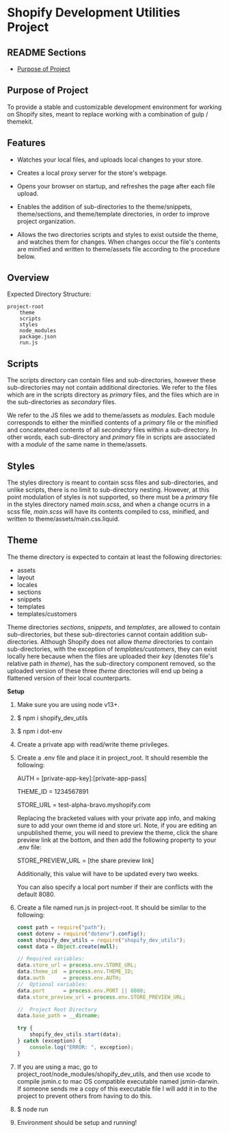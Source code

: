 # Shopify Development Utilities Project


## README Sections
+ [Purpose of Project][1]

[1]: #Features
[2]: #Overview

## Purpose of Project

To provide a stable and customizable development environment for working on Shopify
sites, meant to replace working with a combination of gulp / themekit.


## Features

- Watches your local files, and uploads local changes to your store.

- Creates a local proxy server for the store's webpage.

- Opens your browser on startup, and refreshes the page after each file upload.

- Enables the addition of sub-directories to the theme/snippets, theme/sections,
and theme/template directories, in order to improve project organization.

- Allows the two directories scripts and styles to exist outside the theme, and
watches them for changes.  When changes occur the file's contents are minified and
written to theme/assets file according to the procedure below.


## Overview

Expected Directory Structure:

    project-root
        theme
        scripts
        styles
        node_modules
        package.json
        run.js

## Scripts

The scripts directory can contain files and sub-directories, however these sub-directories
may not contain additional directories. We refer to the files which are in the scripts
directory as *primary* files, and the files which are in the sub-directories as *secondary* files.

We refer to the JS files we add to theme/assets as *modules*. Each module corresponds
to either the minified contents of a *primary* file or the minified and concatenated contents
of all *secondary* files within a sub-directory.  In other words, each sub-directory and *primary*
file in scripts are associated with a *module* of the same name in theme/assets.

## Styles

The styles directory is meant to contain scss files and sub-directories, and
unlike scripts, there is no limit to sub-directory nesting.  However, at this point
modulation of styles is not supported, so there must be a *primary* file in the styles
directory named *main.scss*, and when a change ocurrs in a scss file, *main.scss* will have
its contents compiled to css, minified, and written to theme/assets/main.css.liquid.


## Theme

The theme directory is expected to contain at least the following directories:

- assets
- layout
- locales
- sections
- snippets
- templates
- templates/customers

Theme directories *sections*, *snippets*, and *templates*, are allowed to contain
sub-directories, but these sub-directories cannot contain addition sub-directories.
Although Shopify does not allow *theme* directories to contain sub-directories, with
the exception of *templates/customers*, they can exist locally here because when the
files are uploaded their *key* (denotes file's relative path in *theme*), has the
sub-directory component removed, so the uploaded version of these three *theme* directories
will end up being a flattened version of their local counterparts.


**Setup**

1. Make sure you are using node v13+.

2. $ npm i shopify_dev_utils

3. $ npm i dot-env

4. Create a private app with read/write theme privileges.

5. Create a .env file and place it in project_root.  It should resemble the following:

    AUTH = [private-app-key]:[private-app-pass]
    
    THEME_ID = 1234567891
    
    STORE_URL = test-alpha-bravo.myshopify.com

    Replacing the bracketed values with your private app info, and making sure to add
    your own theme id and store url.  Note, if you are editing an unpublished theme,
    you will need to preview the theme, click the share preview link at the bottom,
    and then add the following property to your .env file:

    STORE_PREVIEW_URL = [the share preview link]

    Additionally, this value will have to be updated every two weeks.

    You can also specify a local port number if their are conflicts with the default 8080.

6. Create a file named run.js in project-root. It should be similar to the following:
    ```javascript
    const path = require("path");
    const dotenv = require("dotenv").config();
    const shopify_dev_utils = require("shopify_dev_utils");
    const data = Object.create(null);

    // Required variables:
    data.store_url = process.env.STORE_URL;
    data.theme_id  = process.env.THEME_ID;
    data.auth      = process.env.AUTH;
    //  Optional variables:
    data.port      = process.env.PORT || 8080;
    data.store_preview_url = process.env.STORE_PREVIEW_URL;

    //  Project Root Directory
    data.base_path = __dirname;

    try {
        shopify_dev_utils.start(data);
    } catch (exception) {
        console.log("ERROR: ", exception);
    }
    ```

7. If you are using a mac, go to project_root/node_modules/shopify_dev_utils,
and then use xcode to compile jsmin.c to mac OS compatible executable named jsmin-darwin.
If someone sends me a copy of this executable file I will add it in to the project
to prevent others from having to do this.

8. $ node run

9. Environment should be setup and running!

